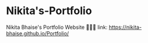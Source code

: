 # Nikita's-Portfolio
Nikita Bhaise's Portfolio Website 👩🏻‍💻
link: https://nikita-bhaise.github.io/Portfolio/
